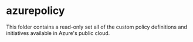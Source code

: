 # azurepolicy

This folder contains a read-only set all of the custom policy definitions and initiatives available in Azure's public cloud. 
